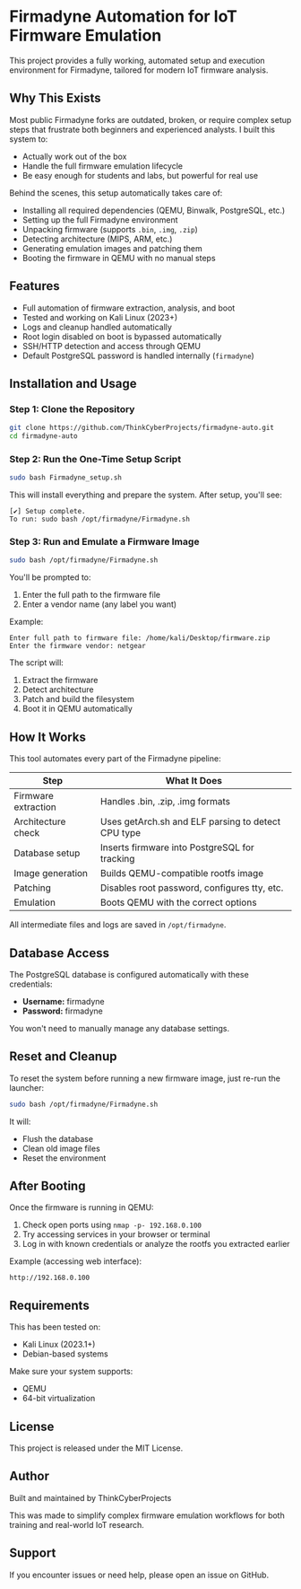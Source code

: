 # Firmadyne Automation for IoT Firmware Emulation

This project provides a fully working, automated setup and execution environment for Firmadyne, tailored for modern IoT firmware analysis.

## Why This Exists

Most public Firmadyne forks are outdated, broken, or require complex setup steps that frustrate both beginners and experienced analysts. I built this system to:

- Actually work out of the box
- Handle the full firmware emulation lifecycle
- Be easy enough for students and labs, but powerful for real use

Behind the scenes, this setup automatically takes care of:

- Installing all required dependencies (QEMU, Binwalk, PostgreSQL, etc.)
- Setting up the full Firmadyne environment
- Unpacking firmware (supports `.bin`, `.img`, `.zip`)
- Detecting architecture (MIPS, ARM, etc.)
- Generating emulation images and patching them
- Booting the firmware in QEMU with no manual steps

## Features

- Full automation of firmware extraction, analysis, and boot
- Tested and working on Kali Linux (2023+)
- Logs and cleanup handled automatically
- Root login disabled on boot is bypassed automatically
- SSH/HTTP detection and access through QEMU
- Default PostgreSQL password is handled internally (`firmadyne`)

## Installation and Usage

### Step 1: Clone the Repository

```bash
git clone https://github.com/ThinkCyberProjects/firmadyne-auto.git
cd firmadyne-auto
```

### Step 2: Run the One-Time Setup Script

```bash
sudo bash Firmadyne_setup.sh
```

This will install everything and prepare the system. After setup, you'll see:

```
[✔] Setup complete.
To run: sudo bash /opt/firmadyne/Firmadyne.sh
```

### Step 3: Run and Emulate a Firmware Image

```bash
sudo bash /opt/firmadyne/Firmadyne.sh
```

You'll be prompted to:

1. Enter the full path to the firmware file
2. Enter a vendor name (any label you want)

Example:

```
Enter full path to firmware file: /home/kali/Desktop/firmware.zip
Enter the firmware vendor: netgear
```

The script will:

1. Extract the firmware
2. Detect architecture
3. Patch and build the filesystem
4. Boot it in QEMU automatically

## How It Works

This tool automates every part of the Firmadyne pipeline:

| Step | What It Does |
|------|--------------|
| Firmware extraction | Handles .bin, .zip, .img formats |
| Architecture check | Uses getArch.sh and ELF parsing to detect CPU type |
| Database setup | Inserts firmware into PostgreSQL for tracking |
| Image generation | Builds QEMU-compatible rootfs image |
| Patching | Disables root password, configures tty, etc. |
| Emulation | Boots QEMU with the correct options |

All intermediate files and logs are saved in `/opt/firmadyne`.

## Database Access

The PostgreSQL database is configured automatically with these credentials:

- **Username:** firmadyne
- **Password:** firmadyne

You won't need to manually manage any database settings.

## Reset and Cleanup

To reset the system before running a new firmware image, just re-run the launcher:

```bash
sudo bash /opt/firmadyne/Firmadyne.sh
```

It will:

- Flush the database
- Clean old image files
- Reset the environment

## After Booting

Once the firmware is running in QEMU:

1. Check open ports using `nmap -p- 192.168.0.100`
2. Try accessing services in your browser or terminal
3. Log in with known credentials or analyze the rootfs you extracted earlier

Example (accessing web interface):

```
http://192.168.0.100
```

## Requirements

This has been tested on:

- Kali Linux (2023.1+)
- Debian-based systems

Make sure your system supports:

- QEMU
- 64-bit virtualization

## License

This project is released under the MIT License.

## Author

Built and maintained by ThinkCyberProjects

This was made to simplify complex firmware emulation workflows for both training and real-world IoT research.

## Support

If you encounter issues or need help, please open an issue on GitHub.
